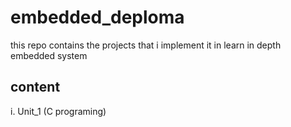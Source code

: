# embedded_deploma
this repo contains the projects that i implement it in learn in depth embedded system
## content
i. Unit_1 (C programing) 
